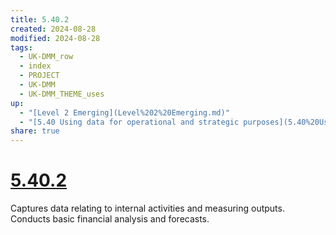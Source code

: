 ```yaml
---
title: 5.40.2
created: 2024-08-28
modified: 2024-08-28
tags:
  - UK-DMM_row
  - index
  - PROJECT
  - UK-DMM
  - UK-DMM_THEME_uses
up:
  - "[Level 2 Emerging](Level%202%20Emerging.md)"
  - "[5.40 Using data for operational and strategic purposes](5.40%20Using%20data%20for%20operational%20and%20strategic%20purposes.md)"
share: true
---
```

# [5.40.2](5.40.2.md)

Captures data relating to internal activities and measuring outputs. Conducts basic financial analysis and forecasts.
